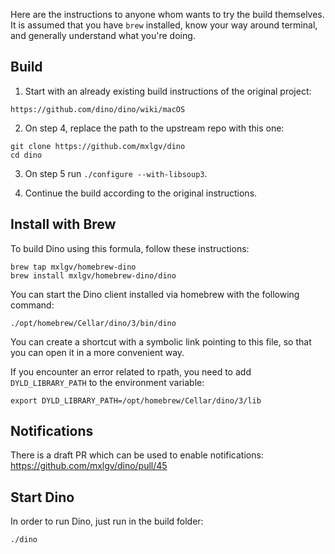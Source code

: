 Here are the instructions to anyone whom wants to try the build themselves.
It is assumed that you have `brew` installed, know your way around terminal, and generally understand what you're doing.

## Build

1. Start with an already existing build instructions of the original project:

`https://github.com/dino/dino/wiki/macOS`

2. On step 4, replace the path to the upstream repo with this one:

```
git clone https://github.com/mxlgv/dino
cd dino
```

3. On step 5 run `./configure --with-libsoup3`.

4. Continue the build according to the original instructions.

## Install with Brew

To build Dino using this formula, follow these instructions:

```
brew tap mxlgv/homebrew-dino
brew install mxlgv/homebrew-dino/dino
```

You can start the Dino client installed via homebrew with the following command:

```
./opt/homebrew/Cellar/dino/3/bin/dino
```

You can create a shortcut with a symbolic link pointing to this file, so that you can open it in a more convenient way.

If you encounter an error related to rpath, you need to add `DYLD_LIBRARY_PATH` to the environment variable:

```
export DYLD_LIBRARY_PATH=/opt/homebrew/Cellar/dino/3/lib
```

## Notifications

There is a draft PR which can be used to enable notifications: https://github.com/mxlgv/dino/pull/45

## Start Dino

In order to run Dino, just run in the build folder:

```
./dino
```
